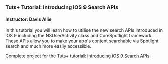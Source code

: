### Tuts+ Tutorial: Introducing iOS 9 Search APIs

#### Instructor: Davis Allie

In this tutorial you will learn how to utilise the new search APIs introduced in iOS 9 including the NSUserActivity class and CoreSpotlight framework. These APIs allow you to make your app's content searchable via Spotlight search and much more easily accessible.

Complete project for the Tuts+ tutorial: [Introducing iOS 9 Search APIs](http://code.tutsplus.com/tutorials/introducing-ios-9-search-apis--cms-24375)
